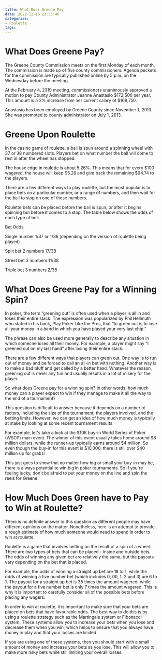 ```yaml
---
title: What Does Greene Pay
date: 2022-12-16 23:35:46
categories:
- Roulette
tags:
---
```



#  What Does Greene Pay?

The Greene County Commission meets on the first Monday of each month. The commission is made up of five county commissioners. Agenda packets for the commission are typically published online by 5 p.m. on the Wednesday before the meeting.

At the February 4, 2019 meeting, commissioners unanimously approved a motion to pay County Administrator Jeanne Anastasio $172,500 per year. This amount is a 2% increase from her current salary of $168,750.

Anastasio has been employed by Greene County since November 1, 2010. She was promoted to county administrator on July 1, 2013.

#  Greene Upon Roulette

In the casino game of roulette, a ball is spun around a spinning wheel with 37 or 38 numbered slots. Players bet on what number the ball will come to rest in after the wheel has stopped. 

The house edge in roulette is about 5.26%. This means that for every $100 wagered, the house will keep $5.26 and give back the remaining $94.74 to the players. 

There are a few different ways to play roulette, but the most popular is to place bets on a particular number, or a range of numbers, and then wait for the ball to stop on one of those numbers. 

Roulette bets can be placed before the ball is spun, or after it begins spinning but before it comes to a stop. The table below shows the odds of each type of bet:

Bet Odds

Single number 1/37 or 1/38 (depending on the version of roulette being played)

Split bet 2 numbers 17/38

Street bet 3 numbers 11/38

Triple bet 3 numbers 2/38

#  What Does Greene Pay for a Winning Spin?

In poker, the term “greening out” is often used when a player is all in and loses their entire stack. The expression was popularized by Phil Hellmuth who stated in his book, Play Poker Like the Pros, that “to green out is to lose all your money in a hand in which you have played your very last chip.”

The phrase can also be used more generally to describe any situation in which someone loses all their money. For example, a player might say “I greened out on my last hand” after losing their entire stack.

There are a few different ways that players can green out. One way is to run out of money and be forced to call an all-in bet with nothing. Another way is to make a bad bluff and get called by a better hand. Whatever the reason, greening out is never any fun and usually results in a lot of misery for the player.

So what does Greene pay for a winning spin? In other words, how much money can a player expect to win if they manage to make it all the way to the end of a tournament?

This question is difficult to answer because it depends on a number of factors, including the size of the tournament, the players involved, and the betting limits. However, we can get an idea of how much money is typically at stake by looking at some recent tournament results.

For example, let's take a look at the $10K buy-in World Series of Poker (WSOP) main event. The winner of this event usually takes home around $8 million dollars, while the runner-up typically earns around $4 million. So even though the buy-in for this event is $10,000, there is still over $40 million up for grabs!

This just goes to show that no matter how big or small your buy-in may be, there is always potential to win big in poker tournaments. So if you're feeling lucky, don't be afraid to put your money on the line and spin the reels for Greene!

#  How Much Does Green have to Pay to Win at Roulette?

There is no definite answer to this question as different people may have different opinions on the matter. Nonetheless, here is an attempt to provide a rough estimate of how much someone would need to spend in order to win at roulette.

Roulette is a game that involves betting on the result of a spin of a wheel. There are two types of bets that can be placed – inside and outside bets. The odds of winning any given bet are relatively the same, but the payouts vary depending on the bet that is placed.

For example, the odds of winning a straight up bet are 18 to 1, while the odds of winning a five number bet (which includes 0, 00, 1, 2 and 3) are 6 to 1. The payout for a straight up bet is 35 times the amount wagered, while the payout for a five number bet is only 7 times the amount wagered. This is why it is important to carefully consider all of the possible bets before placing any wagers.

In order to win at roulette, it is important to make sure that your bets are placed on bets that have favourable odds. The best way to do this is by using a roulette strategy such as the Martingale system or Fibonacci system. These systems allow you to increase your bets when you lose and decrease them when you win, which helps to ensure that you always have money in play and that your losses are limited.

If you are using one of these systems, then you should start with a small amount of money and increase your bets as you lose. This will allow you to make more risky bets while still limiting your overall losses.